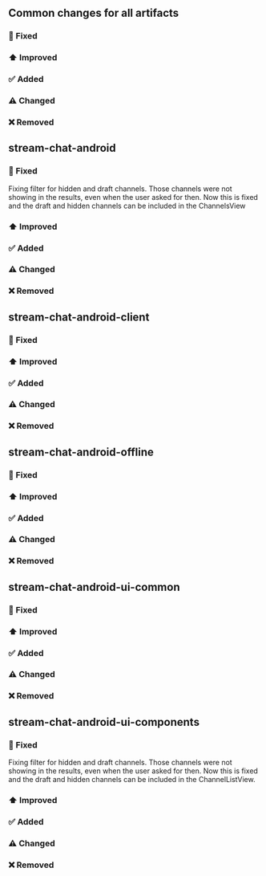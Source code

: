 ## Common changes for all artifacts
### 🐞 Fixed

### ⬆️ Improved

### ✅ Added

### ⚠️ Changed

### ❌ Removed


## stream-chat-android
### 🐞 Fixed
Fixing filter for hidden and draft channels. Those channels were not showing in the results,
even when the user asked for then. Now this is fixed and the draft and hidden channels can be included
in the ChannelsView
### ⬆️ Improved

### ✅ Added

### ⚠️ Changed

### ❌ Removed

## stream-chat-android-client
### 🐞 Fixed

### ⬆️ Improved

### ✅ Added

### ⚠️ Changed

### ❌ Removed

## stream-chat-android-offline
### 🐞 Fixed

### ⬆️ Improved

### ✅ Added

### ⚠️ Changed

### ❌ Removed

## stream-chat-android-ui-common
### 🐞 Fixed

### ⬆️ Improved

### ✅ Added

### ⚠️ Changed

### ❌ Removed

## stream-chat-android-ui-components
### 🐞 Fixed
Fixing filter for hidden and draft channels. Those channels were not showing in the results,
even when the user asked for then. Now this is fixed and the draft and hidden channels can be included
in the ChannelListView.
### ⬆️ Improved

### ✅ Added

### ⚠️ Changed

### ❌ Removed
